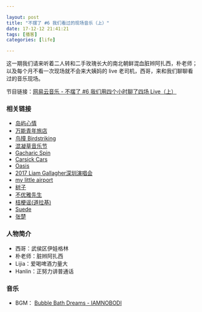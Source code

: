 ```yaml
---

layout: post
title: "不摆了 #6 我们看过的现场音乐（上）"
date: 17-12-12 21:41:21
tags: [播客]
categories: [life]

---
```


这一期我们请来听着二人转和二手玫瑰长大的南北朝鲜混血脏辫阿扎西，朴老师；以及每个月不看一次现场就不会来大姨妈的 live 老司机，西哥，来和我们聊聊看过的音乐现场。

节目链接：[网易云音乐 - 不摆了 #6 我们用四个小时聊了四场 Live（上）](http://music.163.com/#/program?id=1367267261)

### 相关链接

- [岛屿心情](https://site.douban.com/islandmood/)
- [万能青年旅店](http://music.163.com/#/artist?id=13223)
- [鸟撞 Birdstriking](https://site.douban.com/birdstriking/)
- [混凝草音乐节](http://concreteandgrass.cn/)
- [Gacharic Spin](http://concreteandgrass.cn/artists/gacharic-spin/)
- [Carsick Cars](https://site.douban.com/carsickcars/)
- [Oasis](http://music.163.com/#/artist?id=98110)
- [2017 Liam Gallagher深圳演唱会](https://www.douban.com/event/28760789/)
- [my little airport](http://music.163.com/#/artist?id=12264)
- [树子](http://music.163.com/#/artist?id=12853)
- [不优雅先生](http://music.163.com/#/artist?id=12371)
- [桔梗谣(道拉基)](http://music.163.com/#/song?id=233696)
- [Suede](http://music.163.com/#/artist?id=99992)
- [张楚](http://music.163.com/#/artist?id=6455)

### 人物简介

- 西哥：武侯区伊娃格林
- 朴老师：脏辫阿扎西
- Lijia：爱喝啤酒力量大
- Hanlin：正努力讲普通话

### 音乐

- BGM： [Bubble Bath Dreams - IAMNOBODI](http://music.163.com/#/song?id=27708107)